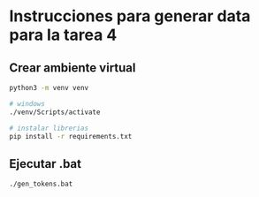 # Instrucciones para generar data para la tarea 4

## Crear ambiente virtual

```bash
python3 -m venv venv

# windows
./venv/Scripts/activate

# instalar librerias
pip install -r requirements.txt
``` 

## Ejecutar .bat
```bash
./gen_tokens.bat
```